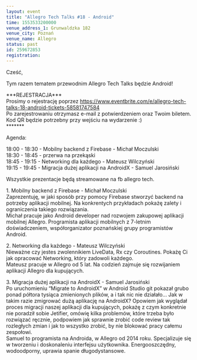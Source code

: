 ```yaml
---
layout: event
title: "Allegro Tech Talks #18 - Android"
time: 1553533200000
venue_address_1: Grunwaldzka 182
venue_city: Poznań
venue_name: Allegro
status: past
id: 259672853
registration: 
---
```


<p>Cześć,</p>
<p>Tym razem tematem przewodnim Allegro Tech Talks będzie Android!</p>
<p>***REJESTRACJA***
  <br/>Prosimy o rejestrację poprzez
  <a href="https://www.eventbrite.com/e/allegro-tech-talks-18-android-tickets-58581747584" class="linkified">https://www.eventbrite.com/e/allegro-tech-talks-18-android-tickets-58581747584</a>
  <br/>Po zarejestrowaniu otrzymasz e-mail z potwierdzeniem oraz Twoim biletem. Kod QR będzie potrzebny przy wejściu na wydarzenie :)
  <br/>*******</p>
<p>Agenda:</p>
<p>18:00 - 18:30 - Mobilny backend z Firebase - Michał Moczulski
  <br/>18:30 - 18:45 - przerwa na przekąski
  <br/>18:45 - 19:15 - Networking dla każdego - Mateusz Wilczyński
  <br/>19:15 - 19:45 - Migracja dużej aplikacji na AndroidX - Samuel Jarosiński</p>
<p>Wszystkie prezentacje będą streamowane na fb allegro tech.</p>
<p>1. Mobilny backend z Firebase - Michał Moczulski
  <br/>Zaprezentuję, w jaki sposób przy pomocy Firebase stworzyć backend na potrzeby aplikacji mobilnej. Na konkrentych przykładach pokażę zalety i ograniczenia takiego rozwiązania.
  <br/>Michał pracuje jako Android developer nad rozwojem zakupowej aplikacji mobilnej Allegro. Programista aplikacji mobilnych z 7-letnim doświadczeniem, współorganizator poznańskiej grupy programistów Android.</p>
<p>2. Networking dla każdego - Mateusz Wilczyński
  <br/>Nieważne czy jestes zwolennikiem LiveData, Rx czy Coroutines. Pokażę Ci jak opracować Networking, który zadowoli każdego.
  <br/>Mateusz pracuje w Allegro od 5 lat. Na codzień zajmuje się rozwijaniem aplikacji Allegro dla kupujących.</p>
<p>3. Migracja dużej aplikacji na AndroidX - Samuel Jarosiński
  <br/>Po uruchomieniu “Migrate to AndroidX” w Android Studio git pokazał grubo ponad półtora tysiąca zmienionych plików, a i tak nic nie działało... Jak w takim razie zmigrować dużą aplikację na AndroidX? Opowiem jak wyglądał proces migracji naszej aplikacji
  dla kupujących, pokażę z czym konkretnie nie poradził sobie Jetifier, omówię kilka problemów, które trzeba było rozwiązać ręcznie, podpowiem jak sprawnie zrobić code review tak rozległych zmian i jak to wszystko zrobić, by nie blokować pracy całemu
  zespołowi.
  <br/>Samuel to programista na Androida, w Allegro od 2014 roku. Specjalizuje się w tworzeniu i doskonaleniu interfejsu użytkownika. Energooszczędny, wodoodporny, uprawia spanie długodystansowe.</p>

